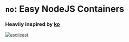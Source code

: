 # `no`: Easy NodeJS Containers


### Heavily inspired by [ko](https://github.com/google/ko)

[![asciicast](https://asciinema.org/a/gMggXsWgL3Hg3ypvRWzyomH8e.svg)](https://asciinema.org/a/gMggXsWgL3Hg3ypvRWzyomH8e)